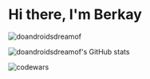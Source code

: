 <h1>Hi there, I'm Berkay</h1>


<p align="left">
</p>

<p><img align="center" src="https://github-readme-stats.vercel.app/api/top-langs?username=doandroidsdreamof&show_icons=true&locale=en&layout=compact" alt="doandroidsdreamof" /></p>


![doandroidsdreamof's GitHub stats](https://github-readme-stats.vercel.app/api?username=doandroidsdreamof&show_icons=true&theme=radical)

<p><img align="center" src="https://www.codewars.com/users/doandroidsdreamof/badges/large" alt="codewars" /></p>



